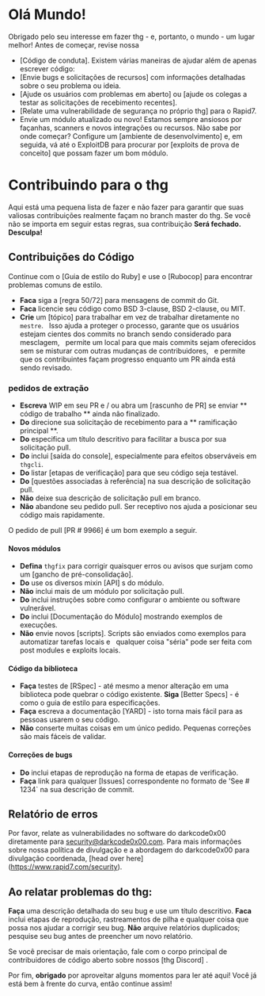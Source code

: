 # Olá Mundo!

Obrigado pelo seu interesse em fazer thg - e, portanto, o
mundo - um lugar melhor! Antes de começar, revise nossa

- [Código de conduta]. Existem várias maneiras de ajudar além de apenas escrever código:
- [Envie bugs e solicitações de recursos] com informações detalhadas sobre o seu problema ou ideia.
- [Ajude os usuários com problemas em aberto] ou [ajude os colegas a testar as solicitações de recebimento recentes].
- [Relate uma vulnerabilidade de segurança no próprio thg] para o Rapid7.
- Envie um módulo atualizado ou novo! Estamos sempre ansiosos por façanhas, scanners e novos  integrações ou recursos. Não sabe por onde começar? Configure um [ambiente de desenvolvimento] e, em seguida, vá até o ExploitDB para procurar por [exploits de prova de conceito] que possam fazer um bom módulo.

# Contribuindo para o thg

Aqui está uma pequena lista de fazer e não fazer para garantir que suas valiosas contribuições realmente façam
no branch master do thg. Se você não se importa em seguir estas regras, sua contribuição
**Será fechado. Desculpa!**

## Contribuições do Código

Continue com o [Guia de estilo do Ruby] e use o [Rubocop] para encontrar problemas comuns de estilo.
* **Faca** siga a [regra 50/72] para mensagens de commit do Git.
* **Faca** licencie seu código como BSD 3-clause, BSD 2-clause, ou MIT.
* **Crie** um [tópico] para trabalhar em vez de trabalhar diretamente no `mestre`.
  Isso ajuda a proteger o processo, garante que os usuários estejam cientes dos commits no branch sendo considerado para mesclagem,
  permite um local para que mais commits sejam oferecidos sem se misturar com outras mudanças de contribuidores,
  e permite que os contribuintes façam progresso enquanto um PR ainda está sendo revisado.


### pedidos de extração

* **Escreva** WIP em seu PR e / ou abra um [rascunho de PR] se enviar ** código de trabalho ** ainda não finalizado.
* **Do** direcione sua solicitação de recebimento para a ** ramificação principal **.
* **Do** especifica um título descritivo para facilitar a busca por sua solicitação pull.
* **Do** inclui [saída do console], especialmente para efeitos observáveis ​​em `thgcli`.
* **Do** listar [etapas de verificação] para que seu código seja testável.
* **Do** [questões associadas à referência] na sua descrição de solicitação pull.
* **Não** deixe sua descrição de solicitação pull em branco.
* **Não** abandone seu pedido pull. Ser receptivo nos ajuda a posicionar seu código mais rapidamente.

O pedido de pull [PR # 9966] é um bom exemplo a seguir.

#### Novos módulos

* **Defina** `thgfix` para corrigir quaisquer erros ou avisos que surjam como um [gancho de pré-consolidação].
* **Do** use os diversos mixin [API] s do módulo.
* **Não** inclui mais de um módulo por solicitação pull.
* **Do** inclui instruções sobre como configurar o ambiente ou software vulnerável.
* **Do** inclui [Documentação do Módulo] mostrando exemplos de execuções.
* **Não** envie novos [scripts]. Scripts são enviados como exemplos para automatizar tarefas locais e
  qualquer coisa "séria" pode ser feita com post modules e exploits locais.

#### Código da biblioteca

* **Faça** testes de [RSpec] - até mesmo a menor alteração em uma biblioteca pode quebrar o código existente.
  **Siga** [Better Specs] - é como o guia de estilo para especificações.
* **Faça** escreva a documentação [YARD] - isto torna mais fácil para as pessoas usarem o seu código.
* **Não** conserte muitas coisas em um único pedido. Pequenas correções são mais fáceis de validar.

#### Correções de bugs

* **Do** inclui etapas de reprodução na forma de etapas de verificação.
* **Faça** link para qualquer [Issues] correspondente no formato de 'See # 1234` na sua descrição de commit.

## Relatório de erros

Por favor, relate as vulnerabilidades no software do darkcode0x00 diretamente para security@darkcode0x00.com. Para mais informações sobre nossa política de divulgação e a abordagem do darkcode0x00 para divulgação coordenada, [head over here] (https://www.rapid7.com/security).

## Ao relatar problemas do thg:
**Faça** uma descrição detalhada do seu bug e use um título descritivo.
**Faca** inclui etapas de reprodução, rastreamentos de pilha e qualquer coisa que possa nos ajudar a corrigir seu bug.
**Não** arquive relatórios duplicados; pesquise seu bug antes de preencher um novo relatório.

Se você precisar de mais orientação, fale com o corpo principal de contribuidores de código aberto sobre nossos
[thg Discord] .

Por fim, **obrigado** por aproveitar alguns momentos para ler até aqui! Você já está bem à frente do
curva, então continue assim!

